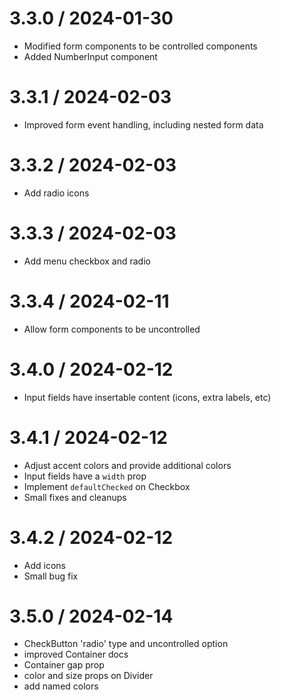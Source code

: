 # 3.3.0 / 2024-01-30

- Modified form components to be controlled components
- Added NumberInput component

# 3.3.1 / 2024-02-03

- Improved form event handling, including nested form data

# 3.3.2 / 2024-02-03

- Add radio icons

# 3.3.3 / 2024-02-03

- Add menu checkbox and radio

# 3.3.4 / 2024-02-11

- Allow form components to be uncontrolled

# 3.4.0 / 2024-02-12

- Input fields have insertable content (icons, extra labels, etc)

# 3.4.1 / 2024-02-12

- Adjust accent colors and provide additional colors
- Input fields have a `width` prop
- Implement `defaultChecked` on Checkbox
- Small fixes and cleanups

# 3.4.2 / 2024-02-12

- Add icons
- Small bug fix

# 3.5.0 / 2024-02-14

- CheckButton 'radio' type and uncontrolled option
- improved Container docs
- Container gap prop
- color and size props on Divider
- add named colors
